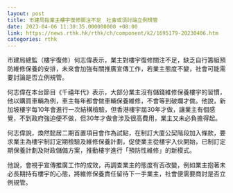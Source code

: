 ```yaml
---
layout: post
title: 市建局指業主樓宇復修關注不足　社會或須討論立例規管
date: 2023-04-06 11:30:35.000000000 +08:00
link: https://news.rthk.hk/rthk/ch/component/k2/1695179-20230406.htm
categories: rthk
---
```


市建局總監（樓宇復修）何志偉表示，業主對樓宇復修關注不足，缺乏自行籌組預防維修保養的安排，未來會加強有關推廣宣傳工作，若業主態度不變，社會可能需要討論是否立例規管。

何志偉在本台節目《千禧年代》表示，大部分業主沒有儲錢維修保養樓宇的習慣，他以購買車輛為例，車主每年都會做車輛保養維修，不會等到破爛才做。他說，新加坡樓宇每10年會進行一次結構檢驗，但香港樓宇屆30年才做，讓業主有個感覺，不到政府強迫便不做，但30年才做會涉及很高費用，業主又未必負擔得起。

何志偉說，煥然懿居二期首置項目會作為試點，在制訂大廈公契階段加入條款，要求業主為樓宇制訂定期檢驗及維修保養計劃，促使業主從樓宇入伙開始，已制訂定期保養計劃及財政儲備方案，推動樓宇進行「預防性維修」的新模式。

他說，會視乎宣傳推廣工作的成效，再調查業主的態度有否改變，例如業主抱著未必長期持有樓宇的心態，將維修保養責任留待下一手業主，社會便需要商討是否立例規管。
